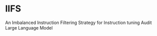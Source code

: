 # IIFS
An Imbalanced Instruction Filtering Strategy for  Instruction tuning Audit Large Language Model
